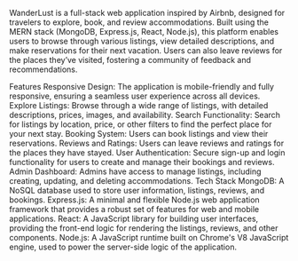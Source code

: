 WanderLust is a full-stack web application inspired by Airbnb, designed for travelers to explore, book, and review accommodations. Built using the MERN stack (MongoDB, Express.js, React, Node.js), this platform enables users to browse through various listings, view detailed descriptions, and make reservations for their next vacation. Users can also leave reviews for the places they’ve visited, fostering a community of feedback and recommendations.

Features
Responsive Design: The application is mobile-friendly and fully responsive, ensuring a seamless user experience across all devices.
Explore Listings: Browse through a wide range of listings, with detailed descriptions, prices, images, and availability.
Search Functionality: Search for listings by location, price, or other filters to find the perfect place for your next stay.
Booking System: Users can book listings and view their reservations.
Reviews and Ratings: Users can leave reviews and ratings for the places they have stayed.
User Authentication: Secure sign-up and login functionality for users to create and manage their bookings and reviews.
Admin Dashboard: Admins have access to manage listings, including creating, updating, and deleting accommodations.
Tech Stack
MongoDB: A NoSQL database used to store user information, listings, reviews, and bookings.
Express.js: A minimal and flexible Node.js web application framework that provides a robust set of features for web and mobile applications.
React: A JavaScript library for building user interfaces, providing the front-end logic for rendering the listings, reviews, and other components.
Node.js: A JavaScript runtime built on Chrome's V8 JavaScript engine, used to power the server-side logic of the application.
